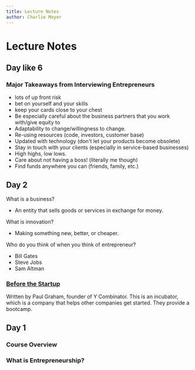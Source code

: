```yaml
---
title: Lecture Notes
author: Charlie Meyer
---
```


# Lecture Notes

## Day like 6

### Major Takeaways from Interviewing Entrepreneurs

- lots of up front risk
- bet on yourself and your skills
- keep your cards close to your chest
- Be especially careful about the business partners that you work with/give equity to 
- Adaptability to change/willingness to change. 
- Re-using resources (code, investors, customer base)
- Updated with technology (don't let your products become obsolete)
- Stay in touch with your clients (especially in service-based businesses)
- High highs, low lows. 
- Care about not having a boss! (literally me though)
- Find funds anywhere you can (friends, family, etc.)



## Day 2

What is a business? 
* An entity that sells goods or services in exchange for money. 

What is innovation?
* Making something new, better, or cheaper. 

Who do you think of when you think of entrepreneur? 
*  Bill Gates
* Steve Jobs
* Sam Altman

### [Before the Startup](http://www.paulgraham.com/before.html)

Written by Paul Graham, founder of Y Combinator. This is an incubator, which is a company that helps other companies get started. They provide a bootcamp. 

## Day 1

### Course Overview

### What is Entrepreneurship?

